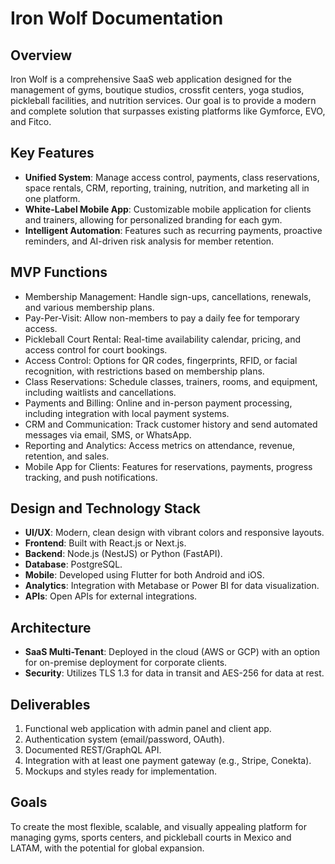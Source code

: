 # Iron Wolf Documentation

## Overview
Iron Wolf is a comprehensive SaaS web application designed for the management of gyms, boutique studios, crossfit centers, yoga studios, pickleball facilities, and nutrition services. Our goal is to provide a modern and complete solution that surpasses existing platforms like Gymforce, EVO, and Fitco.

## Key Features
- **Unified System**: Manage access control, payments, class reservations, space rentals, CRM, reporting, training, nutrition, and marketing all in one platform.
- **White-Label Mobile App**: Customizable mobile application for clients and trainers, allowing for personalized branding for each gym.
- **Intelligent Automation**: Features such as recurring payments, proactive reminders, and AI-driven risk analysis for member retention.

## MVP Functions
- Membership Management: Handle sign-ups, cancellations, renewals, and various membership plans.
- Pay-Per-Visit: Allow non-members to pay a daily fee for temporary access.
- Pickleball Court Rental: Real-time availability calendar, pricing, and access control for court bookings.
- Access Control: Options for QR codes, fingerprints, RFID, or facial recognition, with restrictions based on membership plans.
- Class Reservations: Schedule classes, trainers, rooms, and equipment, including waitlists and cancellations.
- Payments and Billing: Online and in-person payment processing, including integration with local payment systems.
- CRM and Communication: Track customer history and send automated messages via email, SMS, or WhatsApp.
- Reporting and Analytics: Access metrics on attendance, revenue, retention, and sales.
- Mobile App for Clients: Features for reservations, payments, progress tracking, and push notifications.

## Design and Technology Stack
- **UI/UX**: Modern, clean design with vibrant colors and responsive layouts.
- **Frontend**: Built with React.js or Next.js.
- **Backend**: Node.js (NestJS) or Python (FastAPI).
- **Database**: PostgreSQL.
- **Mobile**: Developed using Flutter for both Android and iOS.
- **Analytics**: Integration with Metabase or Power BI for data visualization.
- **APIs**: Open APIs for external integrations.

## Architecture
- **SaaS Multi-Tenant**: Deployed in the cloud (AWS or GCP) with an option for on-premise deployment for corporate clients.
- **Security**: Utilizes TLS 1.3 for data in transit and AES-256 for data at rest.

## Deliverables
1. Functional web application with admin panel and client app.
2. Authentication system (email/password, OAuth).
3. Documented REST/GraphQL API.
4. Integration with at least one payment gateway (e.g., Stripe, Conekta).
5. Mockups and styles ready for implementation.

## Goals
To create the most flexible, scalable, and visually appealing platform for managing gyms, sports centers, and pickleball courts in Mexico and LATAM, with the potential for global expansion.